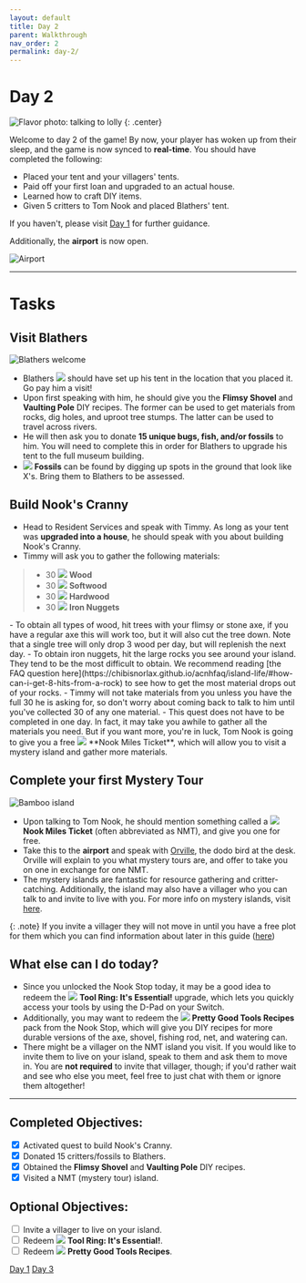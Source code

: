 ```yaml
---
layout: default
title: Day 2
parent: Walkthrough
nav_order: 2
permalink: day-2/
---
```


# Day 2

![Flavor photo: talking to lolly](/acnhbeginners/assets/flavorphoto_5.jpg)
{: .center}

Welcome to day 2 of the game! By now, your player has woken up from their sleep, and the game is now synced to **real-time**. You should have completed the following:
- Placed your tent and your villagers' tents.
- Paid off your first loan and upgraded to an actual house.
- Learned how to craft DIY items.
- Given 5 critters to Tom Nook and placed Blathers' tent.

If you haven't, please visit [Day 1](/acnhbeginners/day-1/) for further guidance.

Additionally, the **airport** is now open.

![Airport](/acnhbeginners/assets/dal-indoors.png)

* * *
# Tasks

## Visit Blathers

![Blathers welcome](/acnhbeginners/assets/blathersmeeting.jpg)

- Blathers <span><img src="https://alexislours.github.io/img/NpcIcon/owl.png" id="inv-icon"></span> should have set up his tent in the location that you placed it. Go pay him a visit!
- Upon first speaking with him, he should give you the **Flimsy Shovel** and **Vaulting Pole** DIY recipes. The former can be used to get materials from rocks, dig holes, and uproot tree stumps. The latter can be used to travel across rivers.
- He will then ask you to donate **15 unique bugs, fish, and/or fossils** to him. You will need to complete this in order for Blathers to upgrade his tent to the full museum building. 
- <span><img src="https://alexislours.github.io/img/MenuIcon/Fossil.png" id="inv-icon"></span> **Fossils** can be found by digging up spots in the ground that look like X's. Bring them to Blathers to be assessed. 

## Build Nook's Cranny 
- Head to Resident Services and speak with Timmy. As long as your tent was **upgraded into a house**, he should speak with you about building Nook's Cranny.
- Timmy will ask you to gather the following materials:
<blockquote>
  <ul>
    <li>30 <span><img src="https://alexislours.github.io/img/MenuIcon/DIYWoodNormal.png" id="inv-icon"></span> <b>Wood</b></li>
    <li>30 <span><img src="https://alexislours.github.io/img/MenuIcon/DIYWoodSoft.png" id="inv-icon"></span> <b>Softwood</b></li>
    <li>30 <span><img src="https://alexislours.github.io/img/MenuIcon/DIYWoodHard.png" id="inv-icon"></span> <b>Hardwood</b></li>
    <li>30 <span><img src="https://alexislours.github.io/img/MenuIcon/OreIron.png" id="inv-icon"></span> <b>Iron Nuggets</b><br></li>
  </ul>
</blockquote>
- To obtain all types of wood, hit trees with your flimsy or stone axe, if you have a regular axe this will work too, but it will also cut the tree down. Note that a single tree will only drop 3 wood per day, but will replenish the next day.
- To obtain iron nuggets, hit the large rocks you see around your island. They tend to be the most difficult to obtain. We recommend reading [the FAQ question here](https://chibisnorlax.github.io/acnhfaq/island-life/#how-can-i-get-8-hits-from-a-rock) to see how to get the most material drops out of your rocks.
- Timmy will not take materials from you unless you have the full 30 he is asking for, so don't worry about coming back to talk to him until you've collected 30 of any one material.
- This quest does not have to be completed in one day. In fact, it may take you awhile to gather all the materials you need. But if you want more, you're in luck, Tom Nook is going to give you a free <span><img src="https://alexislours.github.io/img/MenuIcon/PlaneTicket.png" id="inv-icon"></span> **Nook Miles Ticket**, which will allow you to visit a mystery island and gather more materials. 

## Complete your first Mystery Tour

![Bamboo island](/acnhbeginners/assets/flavorphoto_2.jpg)

- Upon talking to Tom Nook, he should mention something called a <span><img src="https://alexislours.github.io/img/MenuIcon/PlaneTicket.png" id="inv-icon"></span> **Nook Miles Ticket** (often abbreviated as NMT), and give you one for free. 
- Take this to the **airport** and speak with [Orville](https://chibisnorlax.github.io/acnhfaq/npc/permanent#orville-and-wilbur), the dodo bird at the desk. Orville will explain to you what mystery tours are, and offer to take you on one in exchange for one NMT.
- The mystery islands are fantastic for resource gathering and critter-catching. Additionally, the island may also have a villager who you can talk to and invite to live with you. For more info on mystery islands, visit [here](https://chibisnorlax.github.io/acnhfaq/island-life/#what-are-the-different-mystery-islands-and-what-can-i-find-on-them). 

{: .note}
If you invite a villager they will not move in until you have a free plot for them which you can find information about later in this guide ([here](https://chibisnorlax.github.io/acnhbeginners/day-4/#new-villagers-3-plots-quest))

## What else can I do today?
- Since you unlocked the Nook Stop today, it may be a good idea to redeem the <span><img src="https://alexislours.github.io/img/MenuIcon/HowtoBookExpansion.png" id="inv-icon"></span> **Tool Ring: It's Essential!** upgrade, which lets you quickly access your tools by using the D-Pad on your Switch.
- Additionally, you may want to redeem the <span><img src="https://alexislours.github.io/img/MenuIcon/BookRecipe.png" id="inv-icon"></span> **Pretty Good Tools Recipes** pack from the Nook Stop, which will give you DIY recipes for more durable versions of the axe, shovel, fishing rod, net, and watering can.
- There might be a villager on the NMT island you visit. If you would like to invite them to live on your island, speak to them and ask them to move in. You are **not required** to invite that villager, though; if you'd rather wait and see who else you meet, feel free to just chat with them or ignore them altogether!

* * *
## Completed Objectives:
<div>
  <input type="checkbox" checked="yes"/>  
    <label>Activated quest to build Nook's Cranny.</label> <br>
  <input type="checkbox" checked="yes"/>  
    <label>Donated 15 critters/fossils to Blathers.</label> <br>
  <input type="checkbox" checked="yes"/>  
  <label>Obtained the <b>Flimsy Shovel</b> and <b>Vaulting Pole</b> DIY recipes.</label> <br>
  <input type="checkbox" checked="yes"/>  
    <label>Visited a NMT (mystery tour) island.</label> <br>
</div>

## Optional Objectives:
<div>
  <input type="checkbox">  
    <label>Invite a villager to live on your island.</label> <br>
  <input type="checkbox">  
    <label>Redeem <span><img src="https://alexislours.github.io/img/MenuIcon/HowtoBookExpansion.png" id="inv-icon"></span> <b>Tool Ring: It's Essential!</b>.</label> <br>
  <input type="checkbox">
    <label>Redeem <span><img src="https://alexislours.github.io/img/MenuIcon/BookRecipe.png" id="inv-icon"></span> <b>Pretty Good Tools Recipes</b>.</label> <br>
</div>

<a href="/acnhbeginners/day-1" class="btn btn-red" role="button"><span class="icon-arw-Left"></span> Day 1</a>
<a href="/acnhbeginners/day-3" class="btn btn-green" role="button">Day 3 <span class="icon-arw-Right"></span></a>
